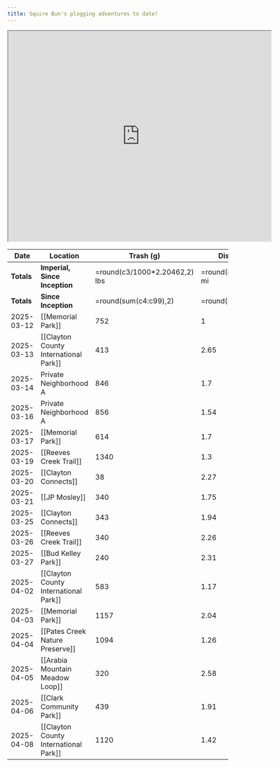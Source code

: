 ```yaml
---
title: Squire Bun's plogging adventures to date!
---
```

<iframe src="https://www.google.com/maps/d/u/1/embed?mid=1XVxgD5NYkc3cTlpNoWRcOJIPcr1gofA&ehbc=2E312F" width="600" height="480"></iframe>

| **Date**   | **Location**                          | **Trash (g)**                 | **Distance (km)**        |
| ---------- | ------------------------------------- | ----------------------------- | ------------------------ |
| **Totals** | **Imperial, Since Inception**         | =round(c3/1000*2.20462,2) lbs | =round(d3*0.621371,2) mi |
| **Totals** | **Since Inception**                   | =round(sum(c4:c99),2)         | =round(sum(d4:d99),2)    |
| 2025-03-12 | [[Memorial Park]]                     | 752                           | 1                        |
| 2025-03-13 | [[Clayton County International Park]] | 413                           | 2.65                     |
| 2025-03-14 | Private Neighborhood A                | 846                           | 1.7                      |
| 2025-03-16 | Private Neighborhood A                | 856                           | 1.54                     |
| 2025-03-17 | [[Memorial Park]]                     | 614                           | 1.7                      |
| 2025-03-19 | [[Reeves Creek Trail]]                | 1340                          | 1.3                      |
| 2025-03-20 | [[Clayton Connects]]                  | 38                            | 2.27                     |
| 2025-03-21 | [[JP Mosley]]                         | 340                           | 1.75                     |
| 2025-03-25 | [[Clayton Connects]]                  | 343                           | 1.94                     |
| 2025-03-26 | [[Reeves Creek Trail]]                | 340                           | 2.26                     |
| 2025-03-27 | [[Bud Kelley Park]]                   | 240                           | 2.31                     |
| 2025-04-02 | [[Clayton County International Park]] | 583                           | 1.17                     |
| 2025-04-03 | [[Memorial Park]]                     | 1157                          | 2.04                     |
| 2025-04-04 | [[Pates Creek Nature Preserve]]       | 1094                          | 1.26                     |
| 2025-04-05 | [[Arabia Mountain Meadow Loop]]       | 320                           | 2.58                     |
| 2025-04-06 | [[Clark Community Park]]              | 439                           | 1.91                     |
| 2025-04-08 | [[Clayton County International Park]] | 1120                           | 1.42                     |